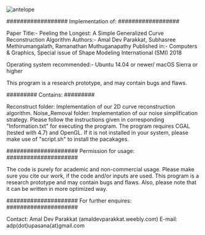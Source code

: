 ![antelope](https://user-images.githubusercontent.com/5309905/40039703-09338d6e-5835-11e8-97f3-f0e7b60b443a.png)

##################
Implementation of:
##################

Paper Title:- Peeling the Longest: A Simple Generalized Curve Reconstruction Algorithm
Authors:- Amal Dev Parakkat, Subhasree Methirumangalath, Ramanathan Muthuganapathy
Published in:- Computers & Graphics, Special issue of Shape Modeling International (SMI) 2018

Operating system recommended:- Ubuntu 14.04 or newer/ macOS Sierra or higher

This program is a research prototype, and may contain bugs and flaws. 

#########
Contains:
#########

Reconstruct folder: Implementation of our 2D curve reconstruction algorithm.
Noise_Removal folder: Implementation of our noise simplification strategy.
Please follow the instructions given in corresponding "Information.txt" for executing the program.
The program requires CGAL (tested with 4.7) and OpenGL. If it is not installed in your system, please make use of "script.sh" to install the pacakages.

#####################
Permission for usage:
#####################

The code is purely for academic and non-commercial usage. Please make sure you cite our work, if the code and/or inputs are used.
This program is a research prototype and may contain bugs and flaws. Also, please note that it can be written in more optimized way.

#####################
For further enquires:
#####################

Contact: Amal Dev Parakkat (amaldevparakkat.weebly.com)
         E-mail: adp(dot)upasana(at)gmail.com
